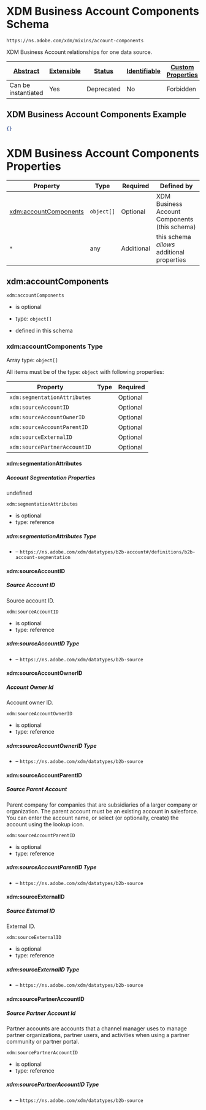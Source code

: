 
# XDM Business Account Components Schema

```
https://ns.adobe.com/xdm/mixins/account-components
```

XDM Business Account relationships for one data source.

| [Abstract](../../../abstract.md) | [Extensible](../../../extensions.md) | [Status](../../../status.md) | [Identifiable](../../../id.md) | [Custom Properties](../../../extensions.md) | [Additional Properties](../../../extensions.md) | Defined In |
|----------------------------------|--------------------------------------|------------------------------|--------------------------------|---------------------------------------------|-------------------------------------------------|------------|
| Can be instantiated | Yes | Deprecated | No | Forbidden | Permitted | [mixins/account/account-components.schema.json](mixins/account/account-components.schema.json) |

## XDM Business Account Components Example
```json
{}
```

# XDM Business Account Components Properties

| Property | Type | Required | Defined by |
|----------|------|----------|------------|
| [xdm:accountComponents](#xdmaccountcomponents) | `object[]` | Optional | XDM Business Account Components (this schema) |
| `*` | any | Additional | this schema *allows* additional properties |

## xdm:accountComponents


`xdm:accountComponents`
* is optional
* type: `object[]`

* defined in this schema

### xdm:accountComponents Type


Array type: `object[]`

All items must be of the type:
`object` with following properties:


| Property | Type | Required |
|----------|------|----------|
| `xdm:segmentationAttributes`|  | Optional |
| `xdm:sourceAccountID`|  | Optional |
| `xdm:sourceAccountOwnerID`|  | Optional |
| `xdm:sourceAccountParentID`|  | Optional |
| `xdm:sourceExternalID`|  | Optional |
| `xdm:sourcePartnerAccountID`|  | Optional |



#### xdm:segmentationAttributes
##### Account Segmentation Properties

undefined

`xdm:segmentationAttributes`
* is optional
* type: reference

##### xdm:segmentationAttributes Type


* []() – `https://ns.adobe.com/xdm/datatypes/b2b-account#/definitions/b2b-account-segmentation`







#### xdm:sourceAccountID
##### Source Account ID

Source account ID.

`xdm:sourceAccountID`
* is optional
* type: reference

##### xdm:sourceAccountID Type


* []() – `https://ns.adobe.com/xdm/datatypes/b2b-source`







#### xdm:sourceAccountOwnerID
##### Account Owner Id

Account owner ID.

`xdm:sourceAccountOwnerID`
* is optional
* type: reference

##### xdm:sourceAccountOwnerID Type


* []() – `https://ns.adobe.com/xdm/datatypes/b2b-source`







#### xdm:sourceAccountParentID
##### Source Parent Account

Parent company for companies that are subsidiaries of a larger company or organization. The parent account must be an existing account in salesforce. You can enter the account name, or select (or optionally, create) the account using the lookup icon.

`xdm:sourceAccountParentID`
* is optional
* type: reference

##### xdm:sourceAccountParentID Type


* []() – `https://ns.adobe.com/xdm/datatypes/b2b-source`







#### xdm:sourceExternalID
##### Source External ID

External ID.

`xdm:sourceExternalID`
* is optional
* type: reference

##### xdm:sourceExternalID Type


* []() – `https://ns.adobe.com/xdm/datatypes/b2b-source`







#### xdm:sourcePartnerAccountID
##### Source Partner Account Id

Partner accounts are accounts that a channel manager uses to manage partner organizations, partner users, and activities when using a partner community or partner portal.

`xdm:sourcePartnerAccountID`
* is optional
* type: reference

##### xdm:sourcePartnerAccountID Type


* []() – `https://ns.adobe.com/xdm/datatypes/b2b-source`











